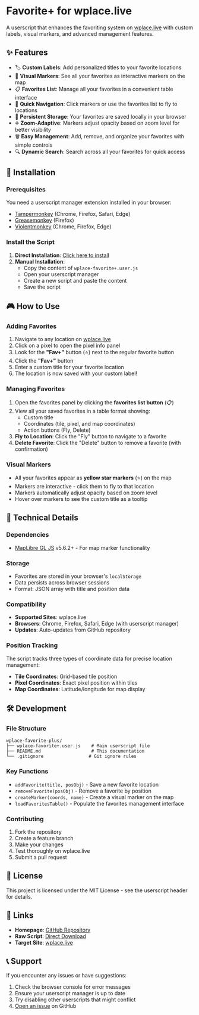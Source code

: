 # Favorite+ for wplace.live

A userscript that enhances the favoriting system on [wplace.live](https://wplace.live) with custom labels, visual markers, and advanced management features.

## ✨ Features

- 🏷️ **Custom Labels**: Add personalized titles to your favorite locations
- 📍 **Visual Markers**: See all your favorites as interactive markers on the map
- 📋 **Favorites List**: Manage all your favorites in a convenient table interface
- 🎯 **Quick Navigation**: Click markers or use the favorites list to fly to locations
- 💾 **Persistent Storage**: Your favorites are saved locally in your browser
- ➕ **Zoom-Adaptive**: Markers adjust opacity based on zoom level for better visibility
- 🗑️ **Easy Management**: Add, remove, and organize your favorites with simple controls
- 🔍 **Dynamic Search**: Search across all your favorites for quick access

## 🚀 Installation

### Prerequisites
You need a userscript manager extension installed in your browser:
- [Tampermonkey](https://www.tampermonkey.net/) (Chrome, Firefox, Safari, Edge)
- [Greasemonkey](https://www.greasespot.net/) (Firefox)
- [Violentmonkey](https://violentmonkey.github.io/) (Chrome, Firefox, Edge)

### Install the Script
1. **Direct Installation**: [Click here to install](https://github.com/allanf181/wplace-favorite-plus/raw/refs/heads/master/wplace-favorite+.user.js)
2. **Manual Installation**:
   - Copy the content of `wplace-favorite+.user.js`
   - Open your userscript manager
   - Create a new script and paste the content
   - Save the script

## 🎮 How to Use

### Adding Favorites
1. Navigate to any location on [wplace.live](https://wplace.live)
2. Click on a pixel to open the pixel info panel
3. Look for the **"Fav+"** button (⭐) next to the regular favorite button
4. Click the **"Fav+"** button
5. Enter a custom title for your favorite location
6. The location is now saved with your custom label!

### Managing Favorites
1. Open the favorites panel by clicking the **favorites list button** (📋)
2. View all your saved favorites in a table format showing:
   - Custom title
   - Coordinates (tile, pixel, and map coordinates)
   - Action buttons (Fly, Delete)
3. **Fly to Location**: Click the "Fly" button to navigate to a favorite
4. **Delete Favorite**: Click the "Delete" button to remove a favorite (with confirmation)

### Visual Markers
- All your favorites appear as **yellow star markers** (⭐) on the map
- Markers are interactive - click them to fly to that location
- Markers automatically adjust opacity based on zoom level
- Hover over markers to see the custom title as a tooltip

## 🔧 Technical Details

### Dependencies
- [MapLibre GL JS](https://maplibre.org/) v5.6.2+ - For map marker functionality

### Storage
- Favorites are stored in your browser's `localStorage`
- Data persists across browser sessions
- Format: JSON array with title and position data

### Compatibility
- **Supported Sites**: wplace.live
- **Browsers**: Chrome, Firefox, Safari, Edge (with userscript manager)
- **Updates**: Auto-updates from GitHub repository

### Position Tracking
The script tracks three types of coordinate data for precise location management:
- **Tile Coordinates**: Grid-based tile position
- **Pixel Coordinates**: Exact pixel position within tiles  
- **Map Coordinates**: Latitude/longitude for map display

## 🛠️ Development

### File Structure
```
wplace-favorite-plus/
├── wplace-favorite+.user.js    # Main userscript file
├── README.md                   # This documentation
└── .gitignore                 # Git ignore rules
```

### Key Functions
- `addFavorite(title, posObj)` - Save a new favorite location
- `removeFavorite(posObj)` - Remove a favorite by position
- `createMarker(coords, name)` - Create a visual marker on the map
- `loadFavoritesTable()` - Populate the favorites management interface

### Contributing
1. Fork the repository
2. Create a feature branch
3. Make your changes
4. Test thoroughly on wplace.live
5. Submit a pull request

## 📄 License

This project is licensed under the MIT License - see the userscript header for details.

## 🔗 Links

- **Homepage**: [GitHub Repository](https://github.com/allanf181/wplace-favorite-plus)
- **Raw Script**: [Direct Download](https://github.com/allanf181/wplace-favorite-plus/raw/refs/heads/master/wplace-favorite+.user.js)
- **Target Site**: [wplace.live](https://wplace.live)

## 📞 Support

If you encounter any issues or have suggestions:
1. Check the browser console for error messages
2. Ensure your userscript manager is up to date
3. Try disabling other userscripts that might conflict
4. [Open an issue](https://github.com/allanf181/wplace-favorite-plus/issues) on GitHub
